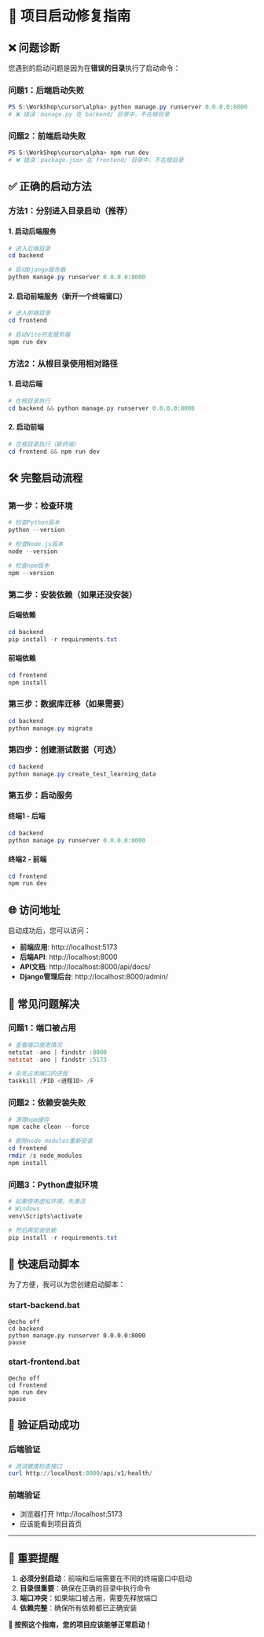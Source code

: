 # 🚀 项目启动修复指南

## ❌ 问题诊断

您遇到的启动问题是因为在**错误的目录**执行了启动命令：

### **问题1：后端启动失败**
```powershell
PS S:\WorkShop\cursor\alpha> python manage.py runserver 0.0.0.0:8000
# ❌ 错误：manage.py 在 backend/ 目录中，不在根目录
```

### **问题2：前端启动失败**  
```powershell
PS S:\WorkShop\cursor\alpha> npm run dev
# ❌ 错误：package.json 在 frontend/ 目录中，不在根目录
```

## ✅ 正确的启动方法

### **方法1：分别进入目录启动（推荐）**

#### **1. 启动后端服务**
```powershell
# 进入后端目录
cd backend

# 启动Django服务器
python manage.py runserver 0.0.0.0:8000
```

#### **2. 启动前端服务（新开一个终端窗口）**
```powershell
# 进入前端目录
cd frontend

# 启动Vite开发服务器
npm run dev
```

### **方法2：从根目录使用相对路径**

#### **1. 启动后端**
```powershell
# 在根目录执行
cd backend && python manage.py runserver 0.0.0.0:8000
```

#### **2. 启动前端**
```powershell
# 在根目录执行（新终端）
cd frontend && npm run dev
```

## 🛠️ 完整启动流程

### **第一步：检查环境**
```powershell
# 检查Python版本
python --version

# 检查Node.js版本  
node --version

# 检查npm版本
npm --version
```

### **第二步：安装依赖（如果还没安装）**

#### **后端依赖**
```powershell
cd backend
pip install -r requirements.txt
```

#### **前端依赖**
```powershell
cd frontend
npm install
```

### **第三步：数据库迁移（如果需要）**
```powershell
cd backend
python manage.py migrate
```

### **第四步：创建测试数据（可选）**
```powershell
cd backend
python manage.py create_test_learning_data
```

### **第五步：启动服务**

#### **终端1 - 后端**
```powershell
cd backend
python manage.py runserver 0.0.0.0:8000
```

#### **终端2 - 前端**  
```powershell
cd frontend
npm run dev
```

## 🌐 访问地址

启动成功后，您可以访问：

- **前端应用**: http://localhost:5173
- **后端API**: http://localhost:8000
- **API文档**: http://localhost:8000/api/docs/
- **Django管理后台**: http://localhost:8000/admin/

## 🔧 常见问题解决

### **问题1：端口被占用**
```powershell
# 查看端口使用情况
netstat -ano | findstr :8000
netstat -ano | findstr :5173

# 杀死占用端口的进程
taskkill /PID <进程ID> /F
```

### **问题2：依赖安装失败**
```powershell
# 清理npm缓存
npm cache clean --force

# 删除node_modules重新安装
cd frontend
rmdir /s node_modules
npm install
```

### **问题3：Python虚拟环境**
```powershell
# 如果使用虚拟环境，先激活
# Windows
venv\Scripts\activate

# 然后再安装依赖
pip install -r requirements.txt
```

## 📝 快速启动脚本

为了方便，我可以为您创建启动脚本：

### **start-backend.bat**
```batch
@echo off
cd backend
python manage.py runserver 0.0.0.0:8000
pause
```

### **start-frontend.bat**  
```batch
@echo off
cd frontend
npm run dev
pause
```

## 🎯 验证启动成功

### **后端验证**
```powershell
# 测试健康检查接口
curl http://localhost:8000/api/v1/health/
```

### **前端验证**
- 浏览器打开 http://localhost:5173
- 应该能看到项目首页

---

## 🚨 重要提醒

1. **必须分别启动**：前端和后端需要在不同的终端窗口中启动
2. **目录很重要**：确保在正确的目录中执行命令
3. **端口冲突**：如果端口被占用，需要先释放端口
4. **依赖完整**：确保所有依赖都已正确安装

**🌟 按照这个指南，您的项目应该能够正常启动！**
